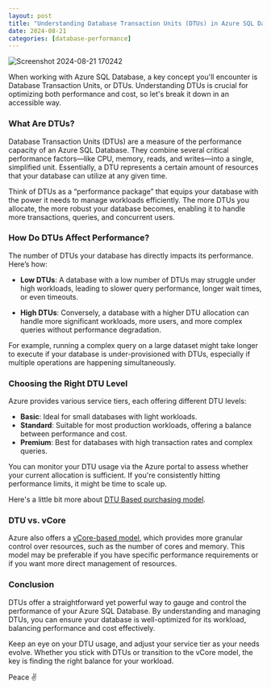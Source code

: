```yaml
---
layout: post
title: "Understanding Database Transaction Units (DTUs) in Azure SQL Database"
date: 2024-08-21
categories: [database-performance]
---
```


![Screenshot 2024-08-21 170242](https://github.com/user-attachments/assets/1a92179c-9c53-42f6-a405-10c7328ce7f8)


When working with Azure SQL Database, a key concept you'll encounter is Database Transaction Units, or DTUs. Understanding DTUs is crucial for optimizing both performance and cost, so let's break it down in an accessible way.

### What Are DTUs?

Database Transaction Units (DTUs) are a measure of the performance capacity of an Azure SQL Database. They combine several critical performance factors—like CPU, memory, reads, and writes—into a single, simplified unit. Essentially, a DTU represents a certain amount of resources that your database can utilize at any given time.

Think of DTUs as a “performance package” that equips your database with the power it needs to manage workloads efficiently. The more DTUs you allocate, the more robust your database becomes, enabling it to handle more transactions, queries, and concurrent users.

### How Do DTUs Affect Performance?

The number of DTUs your database has directly impacts its performance. Here’s how:

- **Low DTUs**: A database with a low number of DTUs may struggle under high workloads, leading to slower query performance, longer wait times, or even timeouts.
  
- **High DTUs**: Conversely, a database with a higher DTU allocation can handle more significant workloads, more users, and more complex queries without performance degradation.

For example, running a complex query on a large dataset might take longer to execute if your database is under-provisioned with DTUs, especially if multiple operations are happening simultaneously.

### Choosing the Right DTU Level

Azure provides various service tiers, each offering different DTU levels:

- **Basic**: Ideal for small databases with light workloads.
- **Standard**: Suitable for most production workloads, offering a balance between performance and cost.
- **Premium**: Best for databases with high transaction rates and complex queries.

You can monitor your DTU usage via the Azure portal to assess whether your current allocation is sufficient. If you're consistently hitting performance limits, it might be time to scale up.

Here's a little bit more about [DTU Based purchasing model](https://learn.microsoft.com/azure/azure-sql/database/service-tiers-dtu).

### DTU vs. vCore

Azure also offers a [vCore-based model](https://learn.microsoft.com/azure/azure-sql/database/service-tiers-vcore), which provides more granular control over resources, such as the number of cores and memory. This model may be preferable if you have specific performance requirements or if you want more direct management of resources.

### Conclusion

DTUs offer a straightforward yet powerful way to gauge and control the performance of your Azure SQL Database. By understanding and managing DTUs, you can ensure your database is well-optimized for its workload, balancing performance and cost effectively.

Keep an eye on your DTU usage, and adjust your service tier as your needs evolve. Whether you stick with DTUs or transition to the vCore model, the key is finding the right balance for your workload.

Peace ✌️
